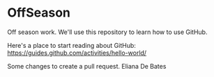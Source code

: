 # OffSeason
Off season work. We'll use this repository to learn how to use GitHub. 

Here's a place to start reading about GitHub:
https://guides.github.com/activities/hello-world/

Some changes to create a pull request.
Eliana De Bates
